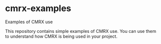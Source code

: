 # cmrx-examples
Examples of CMRX use

This repository contains simple examples of CMRX use. You can use them to understand how CMRX is being used in your project.
